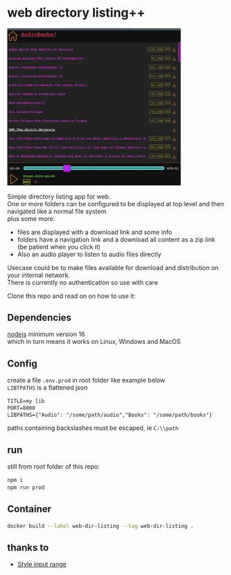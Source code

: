 # web directory listing++

<a href="https://raw.githubusercontent.com/atlemagnussen/web-dir-listing-plusplus/main/webdirlistingplusplus.png">
<img src="https://raw.githubusercontent.com/atlemagnussen/web-dir-listing-plusplus/main/webdirlistingplusplus.png" alt="Screenshot of web-dir-listing-plusplus" width="400"/>
</a>  

Simple directory listing app for web.  
One or more folders can be configured to be displayed at top level and then navigated like a normal file system  
plus some more:

- files are displayed with a download link and some info
- folders have a navigation link and a download all content as a zip link (be patient when you click it)
- Also an audio player to listen to audio files directly  

Usecase could be to make files available for download and distribution on your internal network.  
There is currently no authentication so use with care

Clone this repo and read on on how to use it:

## Dependencies

[nodejs](https://nodejs.org) minimum version 16  
which in turn means it works on Linux, Windows and MacOS

## Config

create a file `.env.prod` in root folder like example below  
`LIBTPATHS` is a flattened json
```
TITLE=my lib
PORT=8000
LIBPATHS={"Audio": "/some/path/audio","Books": "/some/path/books"}
```
 
paths containing backslashes must be escaped, ie `C:\\path`

## run

still from root folder of this repo:
```sh
npm i
npm run prod
```

## Container
```sh
docker build --label web-dir-listing --tag web-dir-listing .
```

## thanks to
- [Style input range](https://www.cssportal.com/style-input-range/)

